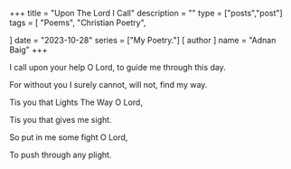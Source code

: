 +++
title = "Upon The Lord I Call"
description = ""
type = ["posts","post"]
tags = [
    "Poems",
    "Christian Poetry",
    
]
date = "2023-10-28"
series = ["My Poetry."]
[ author ]
  name = "Adnan Baig"
+++

I call upon your help O Lord, to guide me through this day.

For without you I surely cannot, will not, find my way.

Tis you that Lights The Way O Lord,

Tis you that gives me sight.

So put in me some fight O Lord,

To push through any plight.
